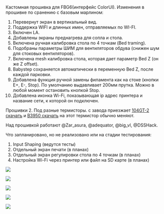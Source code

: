 Кастомная прошивка для FBG6(интерфейс ColorUI).
Изменения в прошивке по сранению с базовым марлином:
1. Перевернут экран в вертикальный вид.
2. Поддержка WIFI и длинных имен, отправляемых по WI-FI.
3. Включен LA.
4. Добавлены экраны преднагрева для сопла и стола.
5. Включена ручная калибровка стола по 4 точкам (Bed traming).
6. Подобраны параметры ШИМ для вентиляторов обдува (снижен шум для стоковых вентиляторов).
7. Включена mesh калибровка стола, которая дает параметр Bed Z (он же Z offset).
8. Babystep сохраняется автоматически в переменную Bed Z, после каждой парковки.
9. Добавлена функция ручной замены филамента как на стоке (кнопки E+, E-, Stop). По умолчанию выдавливает 200мм прутка. Можно в любой момент остановить кнопкой Stop. 
10. Добавлена иконка Wi-Fi, показывающая ip адрес принтера и название сети, к которой он подключен. 

Прошивки 2. Под разные термисторы. с завода приезжает [104GT-2 скачать](FBG6_marlin_2.1_wifi_v1.6_104gt.rar) и [B3950 скачать](FBG6_marlin_2.1_wifi_v1.6_3950.rar) на этот термистор обычно меняют.

Над прошивкой работают @Zar_asura, @adequator, @big_vl, @DSSHack.

Что запланировано, но не реализовано или на стадии тестирования:
1. Input Shaping (ведутся тесты)
2. Отдельный экран печати (в планах)
3. Отдельный экран регулировки стола по 4 точкам (в планах)
4. Настройка Wi-Fi через принтер или файл на SD карте (в планах)

![](1.jpg)

![](2.jpg)

![](3.jpg)

![](4.jpg)

![](5.jpg)